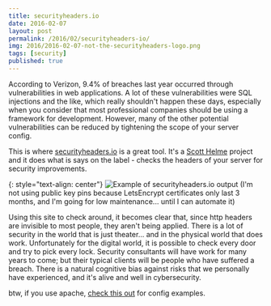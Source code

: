 ```yaml
---
title: securityheaders.io
date: 2016-02-07
layout: post
permalink: /2016/02/securityheaders-io/
img: 2016/2016-02-07-not-the-securityheaders-logo.png
tags: [security]
published: true
---
```

According to Verizon, 9.4% of breaches last year occurred through vulnerabilities in web applications. A lot of these vulnerabilities were SQL injections and the like, which really shouldn't happen these days, especially when you consider that most professional companies should be using a framework for development. However, many of the other potential vulnerabilities can be reduced by tightening the scope of your server config.

This is where [securityheaders.io](https://securityheaders.io) is a great tool. It's a [Scott Helme](https://scotthelme.co.uk/) project and it does what is says on the label - checks the headers of your server for security improvements.

{: style="text-align: center"}
![Example of securityheaders.io output]({{site.baseurl}}/assets/img/2016/2016-02-07-securityheaders.png)
(I'm not using public key pins because LetsEncrypt certificates only last 3 months, and I'm going for low maintenance... until I can automate it)

Using this site to check around, it becomes clear that, since http headers are invisible to most people, they aren't being applied. There is a lot of security in the world that is just theater... and in the physical world that does work. Unfortunately for the digital world, it is possible to check every door and try to pick every lock. Security consultants will have work for many years to come; but their typical clients will be people who have suffered a breach. There is a natural cognitive bias against risks that we personally have experienced, and it's alive and well in cybersecurity.

btw, if you use apache, [check this out](https://github.com/h5bp/server-configs-apache) for config examples.
